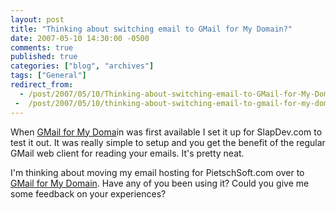 ```yaml
---
layout: post
title: "Thinking about switching email to GMail for My Domain?"
date: 2007-05-10 14:30:00 -0500
comments: true
published: true
categories: ["blog", "archives"]
tags: ["General"]
redirect_from: 
  - /post/2007/05/10/Thinking-about-switching-email-to-GMail-for-My-Domain
 -  /post/2007/05/10/thinking-about-switching-email-to-gmail-for-my-domain
---
```

<!-- more -->
<P>When <A href="http://www.google.com/a/smallbiz/">GMail for My Doma</A>in was first available I set it up for SlapDev.com to test it out. It was really simple to setup&nbsp;and you get the benefit of the regular GMail web client for reading your emails. It's pretty neat.</P>
<P>I'm thinking about moving my email hosting for PietschSoft.com over to <A href="http://www.google.com/a/smallbiz/">GMail for My Domain</A>. Have any of you been using it? Could you give me some feedback on your experiences?</P>
